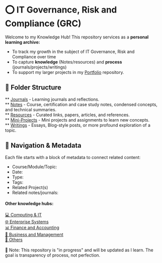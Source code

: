 # ⭕ IT Governance, Risk and Compliance (GRC)

Welcome to my Knowledge Hub!
This repository services as a <b>personal learning archive:</b>
- To track my growth in the subject of IT Governance, Risk and Compliance over time
- To capture <b>knowledge</b> (Notes/resources) and <b>process</b> (journals/projects/writings)
- To support my larger projects in my [ Portfolio](https://github.com/NikiDigitals/Portfolio_Projects) repository. 

## 📂 Folder Structure
** [Journals](journals) - Learning journals and reflections.  
** [Notes](notes) - Course, certification and case study notes, condensed concepts, and technical summaries.  
** [Resources](resources) - Curated links, papers, articles, and references.  
** [Mini-Projects](mini-projects) - Mini projects and assignments to learn new concepts.  
** [Writings](writings) - Essays, Blog-style posts, or more profound exploration of a topic.  

## 🧭 Navigation & Metadata

Each file starts with a block of metadata to connect related content:  
- Course/Module/Topic:  
- Date:  
- Type:  
- Tags:  
- Related Project(s)  
- Related notes/journals:  

<h4>Other knowledge hubs:</h4>

[💻 Computing & IT](https://github.com/NikiDigitals/Computing-IT)  
[🌐 Enterprise Systems](https://github.com/NikiDigitals/systems)  
[📊 Finance and Accounting](https://github.com/NikiDigitals/Finance-and-accounting)  
[💼 Business and Management](https://github.com/NikiDigitals/Management-Business)  
[📑 Others](https://github.com/NikiDigitals/others)    
<br>
📌 Note: This repository is "in progress" and will be updated as I learn. 
The goal is transparency of process, not perfection.
